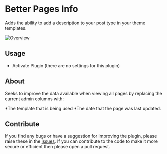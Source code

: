 Better Pages Info
=====================

Adds the ability to add a description to your post type in your theme templates.

![Overview](http://d7c3hoiply1bq.cloudfront.net/wp-content/uploads/2014/01/Better-Page-Info.png)

## Usage

* Activate Plugin (there are no settings for this plugin)

## About

Seeks to improve the data available when viewing all pages by replacing the current admin columns with:

*The template that is being used
*The date that the page was last updated.

## Contribute

If you find any bugs or have a suggestion for improving the plugin, please raise these in the [issues](https://github.com/stompweb/Post-Type-Description/issues). If you can contribute to the code to make it more secure or efficient then please open a pull request.
